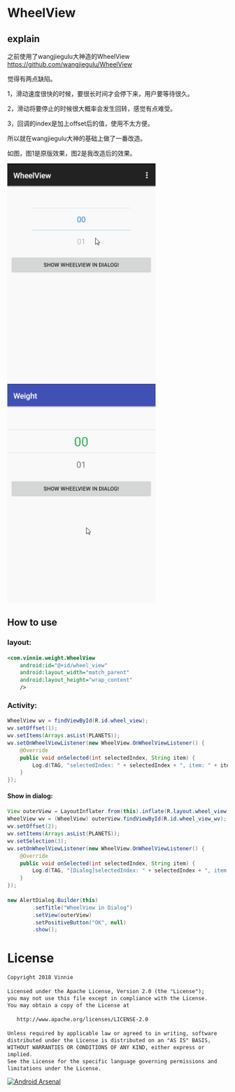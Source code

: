 WheelView
=========

## explain
之前使用了wangjiegulu大神造的WheelView
https://github.com/wangjiegulu/WheelView

觉得有两点缺陷。

1，滑动速度很快的时候，要很长时间才会停下来，用户要等待很久。

2，滑动将要停止的时候很大概率会发生回转，感觉有点难受。

3，回调的index是加上offset后的值，使用不太方便。

所以就在wangjiegulu大神的基础上做了一番改造。

如图，图1是原版效果，图2是我改造后的效果。

<img src='image/2.gif' height='500px'/>
<img src='image/1.gif' height='500px'/>

## How to use

### layout:
```xml
<com.vinnie.weight.WheelView
    android:id="@+id/wheel_view"
    android:layout_width="match_parent"
    android:layout_height="wrap_content"
    />
```

### Activity:
```java
WheelView wv = findViewById(R.id.wheel_view);
wv.setOffset(1);
wv.setItems(Arrays.asList(PLANETS));
wv.setOnWheelViewListener(new WheelView.OnWheelViewListener() {
    @Override
    public void onSelected(int selectedIndex, String item) {
        Log.d(TAG, "selectedIndex: " + selectedIndex + ", item: " + item);
    }
});
```

#### Show in dialog:
```java
View outerView = LayoutInflater.from(this).inflate(R.layout.wheel_view, null);
WheelView wv = (WheelView) outerView.findViewById(R.id.wheel_view_wv);
wv.setOffset(2);
wv.setItems(Arrays.asList(PLANETS));
wv.setSelection(3);
wv.setOnWheelViewListener(new WheelView.OnWheelViewListener() {
    @Override
    public void onSelected(int selectedIndex, String item) {
        Log.d(TAG, "[Dialog]selectedIndex: " + selectedIndex + ", item: " + item);
    }
});

new AlertDialog.Builder(this)
        .setTitle("WheelView in Dialog")
        .setView(outerView)
        .setPositiveButton("OK", null)
        .show();
```
    
License
=======

    Copyright 2018 Vinnie

    Licensed under the Apache License, Version 2.0 (the "License");
    you may not use this file except in compliance with the License.
    You may obtain a copy of the License at

       http://www.apache.org/licenses/LICENSE-2.0

    Unless required by applicable law or agreed to in writing, software
    distributed under the License is distributed on an "AS IS" BASIS,
    WITHOUT WARRANTIES OR CONDITIONS OF ANY KIND, either express or implied.
    See the License for the specific language governing permissions and
    limitations under the License.


[![Android Arsenal](https://img.shields.io/badge/Android%20Arsenal-WheelView-brightgreen.svg?style=flat)](https://android-arsenal.com/details/1/1433)
